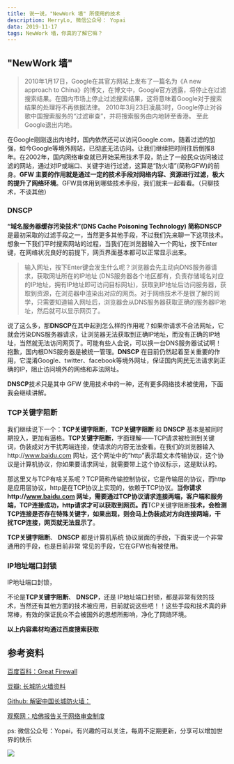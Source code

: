 ```yaml
---
title: 说一说，"NewWork 墙" 所使用的技术
description: HerryLo, 微信公众号： Yopai
data: 2019-11-17
tags: NewWork 墙，你真的了解它嘛？
---
```


## "NewWork 墙"

> 2010年1月17日，Google在其官方网站上发布了一篇名为《A new approach to China》的博文，在博文中，Google官方透露，将停止在过滤搜索结果。在国内市场上停止过滤搜索结果，这将意味着Google对于搜索结果的处理将不再依据法律。
> 2010年3月23日凌晨3时，Google停止对谷歌中国搜索服务的“过滤审查”，并将搜索服务由内地转至香港。
    至此Google退出内地。

在Google刚刚退出内地时，国内依然还可以访问Google.com，随着过滤的加强，如今Google等境外网站，已彻底无法访问。让我们继续把时间往后倒推8年。在2002年，国内网络审查就已开始采用技术手段，防止了一般民众访问被过滤的网站，通过对IP或端口、关键字进行过滤，这算是“防火墙”(简称GFW)的前身。**GFW 主要的作用就是通过一定的技术手段对网络内容、资源进行过滤，极大的提升了网络环境**。GFW具体用到哪些技术手段，我们就来一起看看。（只聊技术，不谈其他）

### DNSCP

**“域名服务器缓存污染技术”(DNS Cache Poisoning Technology) 简称DNSCP** 是最初采取的过滤手段之一，当然更多其他手段，不过我们先来聊一下这项技术。想象一下我们平时搜索网站的过程，当我们在浏览器输入一个网址，按下Enter键，在网络状况良好的前提下，网页界面基本都可以正常显示出来。

> 输入网址，按下Enter键会发生什么呢？浏览器会先主动向DNS服务器请求，获取网址所在的IP地址 (DNS服务器各个地区都有，负责存储域名对应的IP地址，拥有IP地址即可访问目标网址)，获取到IP地址后访问服务器，获取到资源，在浏览器中渲染出对应的网页。对于网络技术不是很了解的同学，只需要知道输入网址后，浏览器会从DNS服务器获取正确的服务器IP地址，然后就可以显示网页了。

说了这么多，那**DNSCP**在其中起到怎么样的作用呢？如果你请求不合法网址，它就会污染DNS服务器请求，让浏览器无法获取到正确IP地址，而没有正确的IP地址，当然就无法访问网页了。可能有些人会说，可以换一台DNS服务器试试啊！抱歉，国内根DNS服务器是被统一管理。**DNSCP** 在目前仍然起着至关重要的作用，它混淆Google、twitter、facebook等境外网址，保证国内网民无法请求到正确的IP，阻止访问境外的网络和非法网址。

**DNSCP**技术只是其中 GFW 使用技术中的一种，还有更多网络技术被使用，下面我会继续讲解。

### TCP关键字阻断

我们继续说下一个：****TCP关键字阻断****，**TCP关键字阻断** 和 **DNSCP** 基本是被同时期投入，更加有逼格。**TCP关键字阻断**，字面理解——TCP请求被检测到关键词，伪装成对方干扰两端连接，使请求的内容无法查看。在我们的浏览器输入http://www.baidu.com 网址，这个网址中的“http”表示超文本传输协议，这个协议是计算机协议，你如果要请求网址，就需要带上这个协议标示，这是默认的。

那这里又与TCP有啥关系呢？TCP简称传输控制协议，它是传输层的协议，而http是应用层协议，http是在TCP协议上实现的，依赖于TCP协议。**当你请求http://www.baidu.com 网址，需要通过TCP协议请求连接两端，客户端和服务端，TCP连接成功，http请求才可以获取到网页。而**TCP关键字阻断**技术，会检测TCP连接是否存在特殊关键字，如果出现，则会马上伪装成对方向连接两端，干扰TCP连接，网页就无法显示了**。

**TCP关键字阻断**、 **DNSCP** 都是计算机系统 协议层面的手段，下面来说一个非常通用的手段，也是目前非常 常见的手段，它在GFW也有被使用。

### IP地址端口封锁

IP地址端口封锁，

不论是**TCP关键字阻断**、 **DNSCP**，还是 IP地址端口封锁，都是非常有效的技术，当然还有其他方面的技术被应用，目前就说这些吧！！这些手段和技术真的非常棒，有效的保证民众不会被国外的思想所影响，净化了网络环境。

**以上内容素材均通过百度搜索获取**

## 参考资料

[百度百科：Great Firewall](https://baike.baidu.com/item/Great%20Firewall?fromtitle=%E9%98%B2%E7%81%AB%E9%95%BF%E5%9F%8E&fromid=17968000#reference-[2]-987882-wrap)

[豆瓣: 长城防火墙资料](https://www.douban.com/note/702674531/)

[Github: 解密中国长城防火墙：](https://github.com/ckjbug/Hacking/blob/master/Dark%20Web/What%20is%20GWF%3F.md)

[观察网：哈佛报告关于网络审查制度](https://www.guancha.cn/JinJiaLi/2013_10_24_180848.shtml)

ps: 微信公众号：Yopai，有兴趣的可以关注，每周不定期更新，分享可以增加世界的快乐

![](/webChat1.png)
